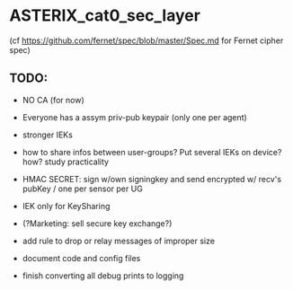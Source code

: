# ASTERIX_cat0_sec_layer

(cf https://github.com/fernet/spec/blob/master/Spec.md for Fernet cipher spec)

## TODO:

- NO CA (for now)
- Everyone has a assym priv-pub keypair (only one per agent)
- stronger IEKs
- how to share infos between user-groups? Put several IEKs on device? how? study practicality
- HMAC SECRET: sign w/own signingkey and send encrypted w/ recv's pubKey / one per sensor per UG
- IEK only for KeySharing
- (?Marketing: sell secure key exchange?)

- add rule to drop or relay messages of improper size
- document code and config files
- finish converting all debug prints to logging
